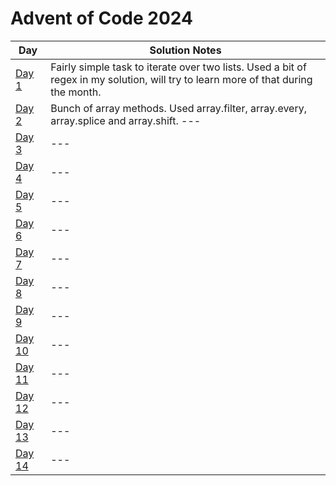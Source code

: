 # Advent of Code 2024

| Day                                            | Solution Notes                                                                                                                     |
| ---------------------------------------------- | ---------------------------------------------------------------------------------------------------------------------------------- |
| [Day 1](https://adventofcode.com/2024/day/1)   | Fairly simple task to iterate over two lists. Used a bit of regex in my solution, will try to learn more of that during the month. |
| [Day 2](https://adventofcode.com/2024/day/2)   | Bunch of array methods. Used array.filter, array.every, array.splice and array.shift. ---                                          |
| [Day 3](https://adventofcode.com/2024/day/3)   | ---                                                                                                                                |
| [Day 4](https://adventofcode.com/2024/day/4)   | ---                                                                                                                                |
| [Day 5](https://adventofcode.com/2024/day/5)   | ---                                                                                                                                |
| [Day 6](https://adventofcode.com/2024/day/6)   | ---                                                                                                                                |
| [Day 7](https://adventofcode.com/2024/day/7)   | ---                                                                                                                                |
| [Day 8](https://adventofcode.com/2024/day/8)   | ---                                                                                                                                |
| [Day 9](https://adventofcode.com/2024/day/9)   | ---                                                                                                                                |
| [Day 10](https://adventofcode.com/2024/day/10) | ---                                                                                                                                |
| [Day 11](https://adventofcode.com/2024/day/11) | ---                                                                                                                                |
| [Day 12](https://adventofcode.com/2024/day/12) | ---                                                                                                                                |
| [Day 13](https://adventofcode.com/2024/day/13) | ---                                                                                                                                |
| [Day 14](https://adventofcode.com/2024/day/14) | ---                                                                                                                                |
